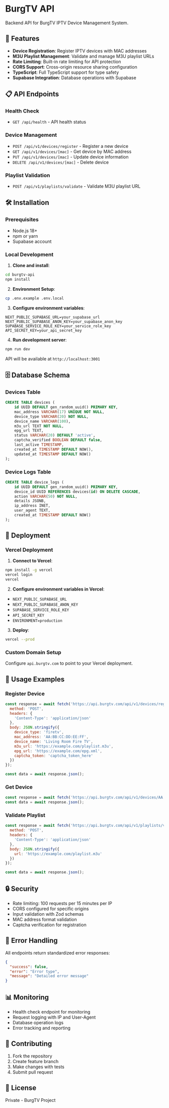 # BurgTV API

Backend API for BurgTV IPTV Device Management System.

## 🚀 Features

- **Device Registration**: Register IPTV devices with MAC addresses
- **M3U Playlist Management**: Validate and manage M3U playlist URLs
- **Rate Limiting**: Built-in rate limiting for API protection
- **CORS Support**: Cross-origin resource sharing configuration
- **TypeScript**: Full TypeScript support for type safety
- **Supabase Integration**: Database operations with Supabase

## 📋 API Endpoints

### Health Check
- `GET /api/health` - API health status

### Device Management
- `POST /api/v1/devices/register` - Register a new device
- `GET /api/v1/devices/[mac]` - Get device by MAC address
- `PUT /api/v1/devices/[mac]` - Update device information
- `DELETE /api/v1/devices/[mac]` - Delete device

### Playlist Validation
- `POST /api/v1/playlists/validate` - Validate M3U playlist URL

## 🛠️ Installation

### Prerequisites
- Node.js 18+ 
- npm or yarn
- Supabase account

### Local Development

1. **Clone and install**:
```bash
cd burgtv-api
npm install
```

2. **Environment Setup**:
```bash
cp .env.example .env.local
```

3. **Configure environment variables**:
```env
NEXT_PUBLIC_SUPABASE_URL=your_supabase_url
NEXT_PUBLIC_SUPABASE_ANON_KEY=your_supabase_anon_key
SUPABASE_SERVICE_ROLE_KEY=your_service_role_key
API_SECRET_KEY=your_api_secret_key
```

4. **Run development server**:
```bash
npm run dev
```

API will be available at `http://localhost:3001`

## 🗄️ Database Schema

### Devices Table
```sql
CREATE TABLE devices (
    id UUID DEFAULT gen_random_uuid() PRIMARY KEY,
    mac_address VARCHAR(17) UNIQUE NOT NULL,
    device_type VARCHAR(20) NOT NULL,
    device_name VARCHAR(100),
    m3u_url TEXT NOT NULL,
    epg_url TEXT,
    status VARCHAR(20) DEFAULT 'active',
    captcha_verified BOOLEAN DEFAULT false,
    last_active TIMESTAMP,
    created_at TIMESTAMP DEFAULT NOW(),
    updated_at TIMESTAMP DEFAULT NOW()
);
```

### Device Logs Table  
```sql
CREATE TABLE device_logs (
    id UUID DEFAULT gen_random_uuid() PRIMARY KEY,
    device_id UUID REFERENCES devices(id) ON DELETE CASCADE,
    action VARCHAR(50) NOT NULL,
    details JSONB,
    ip_address INET,
    user_agent TEXT,
    created_at TIMESTAMP DEFAULT NOW()
);
```

## 🚀 Deployment

### Vercel Deployment

1. **Connect to Vercel**:
```bash
npm install -g vercel
vercel login
vercel
```

2. **Configure environment variables in Vercel**:
- `NEXT_PUBLIC_SUPABASE_URL`
- `NEXT_PUBLIC_SUPABASE_ANON_KEY` 
- `SUPABASE_SERVICE_ROLE_KEY`
- `API_SECRET_KEY`
- `ENVIRONMENT=production`

3. **Deploy**:
```bash
vercel --prod
```

### Custom Domain Setup
Configure `api.burgtv.com` to point to your Vercel deployment.

## 📝 Usage Examples

### Register Device
```javascript
const response = await fetch('https://api.burgtv.com/api/v1/devices/register', {
  method: 'POST',
  headers: {
    'Content-Type': 'application/json'
  },
  body: JSON.stringify({
    device_type: 'firetv',
    mac_address: 'AA:BB:CC:DD:EE:FF',
    device_name: 'Living Room Fire TV',
    m3u_url: 'https://example.com/playlist.m3u',
    epg_url: 'https://example.com/epg.xml',
    captcha_token: 'captcha_token_here'
  })
});

const data = await response.json();
```

### Get Device
```javascript
const response = await fetch('https://api.burgtv.com/api/v1/devices/AA:BB:CC:DD:EE:FF');
const data = await response.json();
```

### Validate Playlist
```javascript
const response = await fetch('https://api.burgtv.com/api/v1/playlists/validate', {
  method: 'POST',
  headers: {
    'Content-Type': 'application/json'
  },
  body: JSON.stringify({
    url: 'https://example.com/playlist.m3u'
  })
});

const data = await response.json();
```

## 🔒 Security

- Rate limiting: 100 requests per 15 minutes per IP
- CORS configured for specific origins
- Input validation with Zod schemas
- MAC address format validation
- Captcha verification for registration

## 🐛 Error Handling

All endpoints return standardized error responses:

```json
{
  "success": false,
  "error": "Error type",
  "message": "Detailed error message"
}
```

## 📊 Monitoring

- Health check endpoint for monitoring
- Request logging with IP and User-Agent
- Database operation logs
- Error tracking and reporting

## 🤝 Contributing

1. Fork the repository
2. Create feature branch
3. Make changes with tests
4. Submit pull request

## 📄 License

Private - BurgTV Project